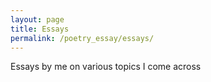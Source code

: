 ```yaml
---
layout: page
title: Essays
permalink: /poetry_essay/essays/
---
```


Essays by me on various topics I come across